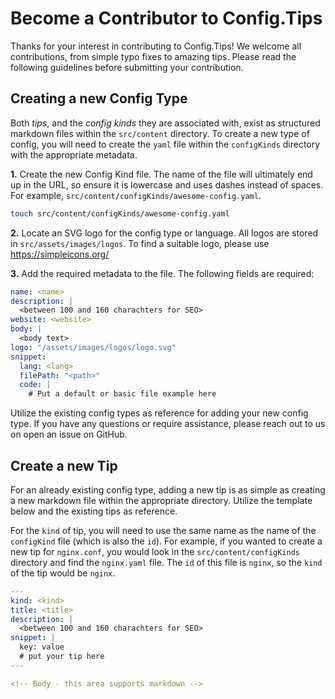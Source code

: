 # Become a Contributor to Config.Tips

Thanks for your interest in contributing to Config.Tips! We welcome all contributions, from simple typo fixes to amazing tips. Please read the following guidelines before submitting your contribution.

## Creating a new Config Type

Both _tips_, and the _config kinds_ they are associated with, exist as structured markdown files within the `src/content` directory. To create a new type of config, you will need to create the `yaml` file within the `configKinds` directory with the appropriate metadata.

**1.** Create the new Config Kind file. The name of the file will ultimately end up in the URL, so ensure it is lowercase and uses dashes instead of spaces. For example, `src/content/configKinds/awesome-config.yaml`.

```sh
touch src/content/configKinds/awesome-config.yaml
```

**2.** Locate an SVG logo for the config type or language. All logos are stored in `src/assets/images/logos`. To find a suitable logo, please use https://simpleicons.org/

**3.** Add the required metadata to the file. The following fields are required:

```yaml
name: <name>
description: |
  <between 100 and 160 charachters for SEO>
website: <website>
body: |
  <body text>
logo: "/assets/images/logos/logo.svg"
snippet:
  lang: <lang>
  filePath: "<path>"
  code: |
    # Put a default or basic file example here

```

Utilize the existing config types as reference for adding your new config type. If you have any questions or require assistance, please reach out to us on open an issue on GitHub.


## Create a new Tip

For an already existing config type, adding a new tip is as simple as creating a new markdown file within the appropriate directory. Utilize the template below and the existing tips as reference.

For the `kind` of tip, you will need to use the same name as the name of the `configKind` file (which is also the `id`). For example, if you wanted to create a new tip for `nginx.conf`, you would look in the `src/content/configKinds` directory and find the `nginx.yaml` file. The `id` of this file is `nginx`, so the `kind` of the tip would be `nginx`.

```yaml
---
kind: <kind>
title: <title>
description: |
  <between 100 and 160 charachters for SEO>
snippet: |
  key: value
  # put your tip here
---

<!-- Body - this area supports markdown -->
```